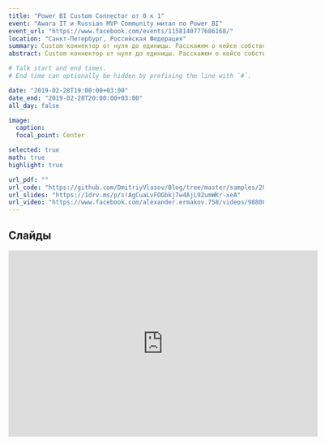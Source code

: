 ```yaml
---
title: "Power BI Custom Connector от 0 к 1"
event: "Awara IT и Russian MVP Community митап по Power BI"
event_url: "https://www.facebook.com/events/1158140777686168/"
location: "Санкт-Петербург, Российская Федерация"
summary: Custom коннектор от нуля до единицы. Расскажем о кейсе собственного опыта написания custom-коннектора для Power BI к Mango Office специалистом «общего» профиля.
abstract: Custom коннектор от нуля до единицы. Расскажем о кейсе собственного опыта написания custom-коннектора для Power BI к Mango Office специалистом «общего» профиля.

# Talk start and end times.
# End time can optionally be hidden by prefixing the line with `#`.

date: "2019-02-28T19:00:00+03:00"
date_end: "2019-02-28T20:00:00+03:00"
all_day: false

image:
  caption:
  focal_point: Center

selected: true
math: true
highlight: true

url_pdf: ""
url_code: "https://github.com/DmitriyVlasov/Blog/tree/master/samples/2019-02-28"
url_slides: "https://1drv.ms/p/s!AgCuaLvFOGbkj7w4AjL92umWKr-xeA"
url_video: "https://www.facebook.com/alexander.ermakov.758/videos/988080561402683/?hc_ref=ARRPJMvHTc3WDqaDQRlEtolvpWTWBfZ6gZ8xOwuyESmZq0EDh3P39aSAbmfoz0AXuC4"
---
```


## Слайды

<iframe src="https://onedrive.live.com/embed?cid=E46638C5BB68AE00&resid=E46638C5BB68AE00%21253496&authkey=AF0Z7xX4vSLnxuc&em=2" width="610px" height="367px" frameborder="0" scrolling="no"></iframe>
